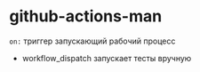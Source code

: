 # github-actions-man  
`on:`  триггер запускающий рабочий процесс<br>
* workflow_dispatch запускает тесты вручную
